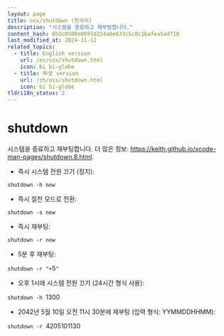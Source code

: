 ```yaml
---
layout: page
title: osx/shutdown (한국어)
description: "시스템을 종료하고 재부팅합니다."
content_hash: 8b3c0500e0891d224a6e633c5c0c1bafea5ad710
last_modified_at: 2024-11-12
related_topics:
  - title: English version
    url: /en/osx/shutdown.html
    icon: bi bi-globe
  - title: 中文 version
    url: /zh/osx/shutdown.html
    icon: bi bi-globe
tldri18n_status: 2
---
```

# shutdown

시스템을 종료하고 재부팅합니다.
더 많은 정보: <https://keith.github.io/xcode-man-pages/shutdown.8.html>.

- 즉시 시스템 전원 끄기 (정지):

`shutdown -h now`

- 즉시 절전 모드로 전환:

`shutdown -s now`

- 즉시 재부팅:

`shutdown -r now`

- 5분 후 재부팅:

`shutdown -r "+`<span class="tldr-var badge badge-pill bg-dark-lm bg-white-dm text-white-lm text-dark-dm font-weight-bold">5</span>`"`

- 오후 1시에 시스템 전원 끄기 (24시간 형식 사용):

`shutdown -h `<span class="tldr-var badge badge-pill bg-dark-lm bg-white-dm text-white-lm text-dark-dm font-weight-bold">1300</span>

- 2042년 5월 10일 오전 11시 30분에 재부팅 (입력 형식: YYMMDDHHMM):

`shutdown -r `<span class="tldr-var badge badge-pill bg-dark-lm bg-white-dm text-white-lm text-dark-dm font-weight-bold">4205101130</span>
